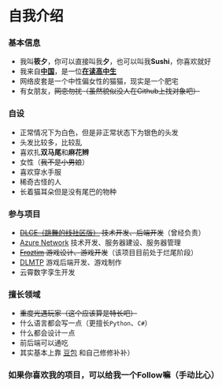 # 自我介绍

### 基本信息

- 我叫**筱夕**，你可以直接叫我**夕**，也可以叫我**Sushi**，你喜欢就好
- 我来自[**中国**](https://zh.wikipedia.org/wiki/%E4%B8%AD%E5%8D%8E%E4%BA%BA%E6%B0%91%E5%85%B1%E5%92%8C%E5%9B%BD)，是一位[**在读高中生**](https://dgyz.dgjy.net/index.htm)
- 网络皮套是一个中性偏女性的猫猫，现实是一个肥宅
- 有女朋友，~~网恋勿扰（虽然貌似没人在Github上找对象吧）~~

### 自设

- 正常情况下为白色，但是非正常状态下为银色的头发
- 头发比较多，比较乱
- 喜欢扎**双马尾**和**麻花辫**
- 女性（~~我不是小男娘~~）
- 喜欢穿水手服
- 稀奇古怪的人
- 长着猫耳朵但是没有尾巴的物种

### 参与项目

- ~~[DLCE（跳舞的线社区版）](https://aaron8052.github.io/FengYan-Documentation/#/dlce-group) 技术开发、后端开发~~（曾经负责）
- [Azure Network](https://www.bilibili.com/video/BV1AW4y1j7xM) 技术开发、服务器建设、服务器管理
- ~~[Froztim](https://www.bilibili.com/video/BV1uU4y1i7Cm) 游戏设计、游戏开发~~（该项目目前处于烂尾阶段）
- [DLMTP](https://m.bilibili.com/3493089631013235) 游戏后端开发、游戏制作 
- 云霄数字孪生开发

### 擅长领域

- ~~重度光遇玩家（这个应该算是特长吧）~~
- 什么语言都会写一点（更擅长`Python`、`C#`）
- 什么都会设计一点
- 前后端可以通吃
- 其实基本上靠 [豆包](https://www.doubao.com/chat/) 和自己修修补补）

### 如果你喜欢我的项目，可以给我一个Follow嘛（手动比心）


